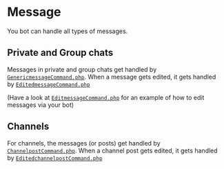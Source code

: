 # Message

You bot can handle all types of messages.

## Private and Group chats

Messages in private and group chats get handled by [`GenericmessageCommand.php`](GenericmessageCommand.php).
When a message gets edited, it gets handled by [`EditedmessageCommand.php`](EditedmessageCommand.php)

(Have a look at [`EditmessageCommand.php`](EditmessageCommand.php) for an example of how to edit messages via your bot)

## Channels

For channels, the messages (or posts) get handled by [`ChannelpostCommand.php`](ChannelpostCommand.php).
When a channel post gets edited, it gets handled by [`EditedchannelpostCommand.php`](EditedchannelpostCommand.php)
